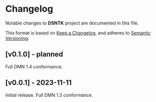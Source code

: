 # Changelog

Notable changes to **DSNTK** project are documented in this file.

This format is based on [Keep a Changelog](https://keepachangelog.com/en/1.0.0/),
and adheres to [Semantic Versioning](https://semver.org/spec/v2.0.0.html).

## [v0.1.0] - planned

Full DMN 1.4 conformance.

## [v0.0.1] - 2023-11-11

Initial release. Full DMN 1.3 conformance.
